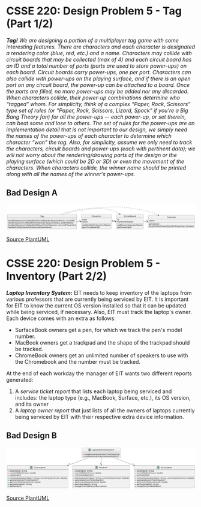 # CSSE 220: Design Problem 5 - Tag (Part 1/2)
***Tag!***
*We are designing a portion of a multiplayer tag game with some interesting features. There are characters and each character is designated a rendering color (blue, red, etc.) and a name. Characters may collide with circuit boards that may be collected (max of 4) and each circuit board has an ID and a total number of ports (ports are used to store power-ups) on each board.  Circuit boards carry power-ups, one per port. Characters can also collide with power-ups on the playing surface, and if there is an open port on any circuit board, the power-up can be attached to a board.  Once the ports are filled, no more power-ups may be added nor any discarded.  When characters collide, their power-up combinations determine who “tagged” whom. For simplicity, think of a complex “Paper, Rock, Scissors” type set of rules (or “Paper, Rock, Scissors, Lizard, Spock” if you’re a Big Bang Theory fan) for all the power-ups -- each power-up, or set therein, can beat some and lose to others. The set of rules for the power-ups are an implementation detail that is not important to our design, we simply need the names of the power-ups of each character to determine which character “won” the tag. Also, for simplicity, assume we only need to track the characters, circuit boards and power-ups (each with pertinent data); we will not worry about the rendering/drawing parts of the design or the playing surface (which could be 2D or 3D) or even the movement of the characters.  When characters collide, the winner name should be printed along with all the names of the winner's power-ups.*

## Bad Design A
<img src="DP5_A.png" alt="Bad Design A" width="1000"/>

[Source PlantUML](http://www.plantuml.com/plantuml/uml/VP0_Ry8m4CLtVmehKwWWwj2f0qA59KjXe68-x2EnwZ_H-IA44D-zG698ggfBOh-xzxjxNaG6ujPP4R-DRu30oSWdYzSl6NMlA0inoYrKPr63rnQNDH0eHbe6Qut6k3DSBmsfrl170DAvIXsVu70gLLShLvEEy2TW4uv8NyrlRnEEtN7ot_IDXHDIVZ0K-T4mbH5LyFeX9CI6ZEUTyHwfz8T03jW4dnzlIZ_hqiT-UELPg6032GyEXHhCJXidQuKyV8oOFsb3_GeiLyAtRe-qFfI-QJaAq3gzGnSy4Njr2EibUUvMgf1l_sl37e7Zcckan0g3o-HTxaEm25vSn1OgEPlBx2Lx9XNFp3CoLSspUVPQ56_PQ7qnl2H6F-AEBUxUOZvsZIgfVO5Ujyx-0000)

# CSSE 220: Design Problem 5 - Inventory (Part 2/2)
***Laptop Inventory System:***
EIT needs to keep inventory of the laptops from various professors that are currently being serviced by EIT. It is important for EIT to know the current OS version installed so that it can be updated while being serviced, if necessary. Also, EIT must track the laptop's owner. Each device comes with an extra as follows:
  - SurfaceBook owners get a pen, for which we track the pen's model number.
  - MacBook owners get a trackpad and the shape of the trackpad should be tracked.
  - ChromeBook owners get an unlimited number of speakers to use with the Chromebook and the number must be tracked.

At the end of each workday the manager of EIT wants two different reports generated: 

  1.  A *service ticket report* that lists each laptop being serviced and includes: the laptop type (e.g., MacBook, Surface, etc.), its OS version, and its owner
  2.  A *laptop owner report* that just lists of all the owners of laptops currently being serviced by EIT with their respective extra device information.

## Bad Design B
<img src="DP5_B.png" alt="Bad Design B" width="1000"/>

[Source PlantUML](http://www.plantuml.com/plantuml/uml/pP9FQ_904CRl-HI3fythwnVmKAGMIg5MQQJtwUxKX2Ixo-n6aU9tR-96Dg3z0rwyv12U_SqpFsRcFB9lwYgH5Je7psYziKzwIzeRtcTxvwc6pmG09ZbgLT4ZQMBqb15l2qdhGfRaNyaQzawa5u81kTnfuX0JAII719BBioRAxFJaRlHl1FESJKttnfI_PnSe_nRC6lv06QYGGBzt7DKl2wOh_88rJI7pNEXD-2qRvXQzj2tvZTWLHaz1cUQzeX1mbh1iNpPrXmSOHxGuO_x_YPSUds--zorE2Jy_fuWqzWgXvMcwI8SxZL6fB9HkWOUJac3qUX-UKPOhL5cEbXx8IUwz1FwjIf4vwWsj-_B7ta9rtyBw5ZGK5I_gQbcMzC8egkBrHFXjcrgH5eFsdPyPQTNKrHS0)
